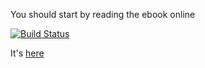 You should start by reading the ebook online

[![Build Status](https://www.gitbook.io/button/status/book/jamiltz/psstapp-)](https://www.gitbook.io/book/jamiltz/psstapp-/activity)

It's [here](http://jamiltz.gitbooks.io/psstapp-/)